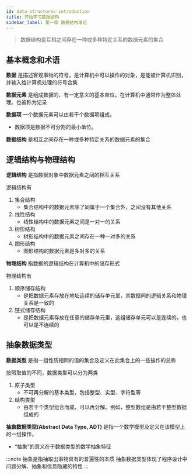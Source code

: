 ```yaml
---
id: data-structures-introduction
title: 开始学习数据结构
sidebar_label: 第一章 数据结构绪论
---
```

> 数据结构是互相之间存在一种或多种特定关系的数据元素的集合

## 基本概念和术语
**数据** 是描述客观事物的符号，是计算机中可以操作的对象，是能被计算机识别，并输入给计算机处理的符号合集

**数据元素** 是组成数据的、有一定意义的基本单位，在计算机中通常作为整体处理。也被称为记录

**数据项** 一个数据元素可以由若干个数据项组成。
- 数据项是数据不可分割的最小单位。

**数据结构** 是相互之间存在一种或多种特定关系的数据元素的集合

## 逻辑结构与物理结构
**逻辑结构** 是指数据对象中数据元素之间的相互关系

逻辑结构有
1. 集合结构 
   - 集合结构中的数据元素除了同属于一个集合外，之间没有其他关系
2. 线性结构
   - 线性结构中的数据元素之间是一对一的关系
3. 树形结构
   - 树形结构中的数据元素之间存在一种一对多的关系
4. 图形结构
   - 图形结构的数据元素是多对多的关系

**物理结构** 指数据的逻辑结构在计算机中的储存形式

物理结构有
1. 顺序储存结构
   - 是把数据元素存放在地址连续的储存单元里，其数据间的逻辑关系和物理关系是一致的
2. 链式储存结构
   - 是把数据元素存放在任意的储存单元里，这组储存单元可以是连续的，也可以是不连续的

## 抽象数据类型
**数据类型** 是指一组性质相同的值的集合及定义在此集合上的一些操作的总称

按照取值的不同，数据类型可以分为两类
1. 原子类型
   - 不可再分解的基本类型，包括整型、实型、字符型等
2. 结构类型
   - 由若干个类型组合而成，可以再分解。例如，整型数组是由若干整型数据组成的

**抽象数据类型(Abstract Data Type, ADT)** 是指一个数学模型及定义在该模型上的一组操作。
- “抽象”的意义在于数据类型的数学抽象特征

:::note
抽象是指抽取出事物具有的普遍性的本质
抽象数据类型体现了程序设计中问题分解、抽象和信息隐藏的特性
:::

